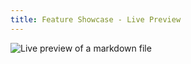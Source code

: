 ```yaml
---
title: Feature Showcase - Live Preview
---
```


![Live preview of a markdown file](live_preview_md.png)

